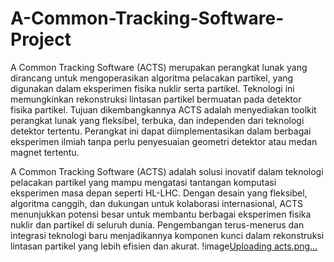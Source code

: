 # A-Common-Tracking-Software-Project
A Common Tracking Software (ACTS) merupakan perangkat lunak yang dirancang untuk mengoperasikan algoritma pelacakan partikel, yang digunakan dalam eksperimen fisika nuklir serta partikel. Teknologi ini memungkinkan rekonstruksi lintasan partikel bermuatan pada detektor fisika partikel. Tujuan dikembangkannya ACTS adalah menyediakan toolkit perangkat lunak yang fleksibel, terbuka, dan independen dari teknologi detektor tertentu. Perangkat ini dapat diimplementasikan dalam berbagai eksperimen ilmiah tanpa perlu penyesuaian geometri detektor atau medan magnet tertentu.

A Common Tracking Software (ACTS) adalah solusi inovatif dalam teknologi pelacakan partikel yang mampu mengatasi tantangan komputasi eksperimen masa depan seperti HL-LHC. Dengan desain yang fleksibel, algoritma canggih, dan dukungan untuk kolaborasi internasional, ACTS menunjukkan potensi besar untuk membantu berbagai eksperimen fisika nuklir dan partikel di seluruh dunia. Pengembangan terus-menerus dan integrasi teknologi baru menjadikannya komponen kunci dalam rekonstruksi lintasan partikel yang lebih efisien dan akurat.
!image[Uploading acts.png…]()
